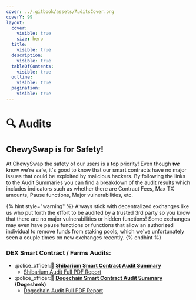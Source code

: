 ```yaml
---
cover: ../.gitbook/assets/AuditsCover.png
coverY: 99
layout:
  cover:
    visible: true
    size: hero
  title:
    visible: true
  description:
    visible: true
  tableOfContents:
    visible: true
  outline:
    visible: true
  pagination:
    visible: true
---
```


# 🔍 Audits

## ChewySwap is for Safety!

At ChewySwap the safety of our users is a top priority! Even though _**we**_ know we're safe, it's good to know that our smart contracts have no major issues that could be exploited by malicious hackers. By following the links to the Audit Summaries you can find a breakdown of the audit results which includes indicators such as whether there are Contract Fees, Max TX amounts, Pause functions, Major vulnerabilities, etc.&#x20;

{% hint style="warning" %}
Always stick with decentralized exchanges like us who put forth the effort to be audited by a trusted 3rd party so you know that there are no major vulnerabilities or hidden functions! Some exchanges may even have pause functions or functions that allow an authorized individual to remove funds from staking pools, which we've unfortunately seen a couple times on new exchanges recently.
{% endhint %}

### DEX Smart Contract / Farms Audits:

* :police\_officer::dog: [**Shibarium Smart Contract Audit Summary**](https://contractwolf.io/projects/chewyswap)
  * [Shibarium Audit Full PDF Report](https://github.com/ContractWolf/smart-contract-audits/blob/main/ContractWolf\_Audit\_ChewySwap\_DEX.pdf)
* :police\_officer::dog: [**Dogechain Smart Contract Audit Summary**](https://contractwolf.io/projects/dogeshrek) **(Dogeshrek)**
  * [Dogechain Audit Full PDF Report](https://github.com/ContractWolf/smart-contract-audits/blob/main/ContractWolf\_Audit\_DogeShrekDEX.pdf)

